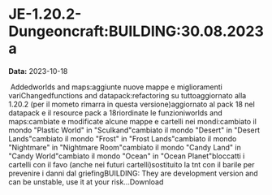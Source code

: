 # JE-1.20.2-Dungeoncraft:BUILDING:30.08.2023a

**Data:** 2023-10-18

 Addedworlds and maps:aggiunte nuove mappe e miglioramenti variChangedfunctions and datapack:refactoring su tuttoaggiornato alla 1.20.2 (per il mometo rimarra in questa versione)aggiornato al pack 18 nel datapack e il resource pack a 18riordinate le funzioniworlds and maps:cambiate e modificate alcune mappe e cartelli nei mondi:cambiato il mondo "Plastic World" in "Sculkand"cambiato il mondo "Desert" in "Desert Lands"cambiato il mondo "Frost" in "Frost Lands"cambiato il mondo "Nightmare" in "Nightmare Room"cambiato il mondo "Candy Land" in "Candy World"cambiato il mondo "Ocean" in "Ocean Planet"bloccatti i cartelli con il favo (anche nei futuri cartelli)sostituito la tnt con il barile per prevenire i danni dal griefingBUILDING: They are development version and can be unstable, use it at your risk...Download
